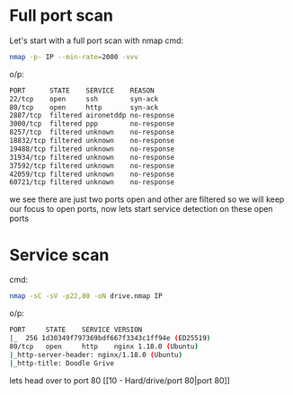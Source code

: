 
# Full port scan
Let's start with a full port scan with nmap 
cmd:
```bash
nmap -p- IP --min-rate=2000 -vvv
```
o/p:

```bash
PORT      STATE    SERVICE    REASON
22/tcp    open     ssh        syn-ack
80/tcp    open     http       syn-ack
2887/tcp  filtered aironetddp no-response
3000/tcp  filtered ppp        no-response
8257/tcp  filtered unknown    no-response
18832/tcp filtered unknown    no-response
19488/tcp filtered unknown    no-response
31934/tcp filtered unknown    no-response
37592/tcp filtered unknown    no-response
42059/tcp filtered unknown    no-response
60721/tcp filtered unknown    no-response
```

we see there are just two ports open and other are filtered so we will keep our focus to open ports, now lets start service detection on these open ports
# Service scan
cmd:
```bash
nmap -sC -sV -p22,80 -oN drive.nmap IP
```

o/p:
```bash
PORT     STATE    SERVICE VERSION                                                22/tcp   open     ssh     OpenSSH 8.2p1 Ubuntu 4ubuntu0.9 (Ubuntu Linux; protocol 2.0)                                                                    | ssh-hostkey:                                                                   |   3072 275a9fdb91c316e57da60d6dcb6bbd4a (RSA)                                  |   256 9d076bc847280df29f81f2b8c3a67853 (ECDSA)
|_  256 1d30349f797369bdf667f3343c1ff94e (ED25519)
80/tcp   open     http    nginx 1.18.0 (Ubuntu) 
|_http-server-header: nginx/1.18.0 (Ubuntu)
|_http-title: Doodle Grive
```
lets head over to port 80
[[10 - Hard/drive/port 80|port 80]]
